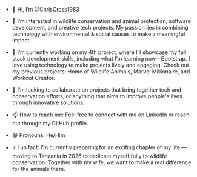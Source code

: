 - 👋 Hi, I’m @ChrisCross1983

- 👀 I’m interested in wildlife conservation and animal protection, software development, and creative tech projects. My passion lies in combining technology with environmental & social causes to make a meaningful impact.

- 🌱 I’m currently working on my 4th project, where I’ll showcase my full stack development skills, including what I’m learning now—Bootstrap. I love using technology to make projects lively and engaging. Check out my previous projects: Home of Wildlife Animals, Marvel Millionaire, and Workout Creator.

- 💞️ I’m looking to collaborate on projects that bring together tech and conservation efforts, or anything that aims to improve people's lives through innovative solutions.

- 📫 How to reach me: Feel free to connect with me on LinkedIn or reach out through my GitHub profile.

- 😄 Pronouns: He/Him

- ⚡ Fun fact: I’m currently preparing for an exciting chapter of my life — moving to Tanzania in 2026 to dedicate myself fully to wildlife conservation. Together with my wife, we want to make a real difference for the animals there.

<!---
ChrisCross1983/ChrisCross1983 is a ✨ special ✨ repository because its `README.md` (this file) appears on your GitHub profile.
You can click the Preview link to take a look at your changes.
--->
